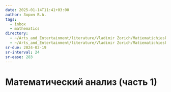 ```yaml
---
date: 2025-01-14T11:41+03:00
author: Зорич В.А.
tags:
  - inbox
  - mathematics
directory:
  - ~/Arts_and_Entertainment/literature/Vladimir Zorich/Matiematichieskii analiz (chast' 1), 10-ie izdaniie (2378)/
  - ~/Arts_and_Entertainment/literature/Vladimir Zorich/Matiematichieskii analiz (chast' 2), 9-ie izdaniie (2377)/
sr-due: 2024-02-19
sr-interval: 24
sr-ease: 283
---
```


# Математический анализ (часть 1)
